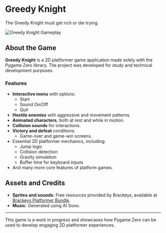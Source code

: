 # Greedy Knight
The Greedy Knight must get rich or die trying.

![Greedy Knight Gameplay](https://img.itch.zone/aW1hZ2UvMjU4NTUzNS8xNTM5NDkzNy5wbmc=/original/L17%2Bms.png)

## About the Game
**Greedy Knight** is a 2D platformer game application made solely with the Pygame Zero library. The project was developed for study and technical development purposes.

### Features
- **Interactive menu** with options:
  - Start
  - Sound On/Off
  - Quit
- **Hostile enemies** with aggressive and movement patterns.
- **Animated characters**, both at rest and while in motion.
- **Collision sounds** for interactions.
- **Victory and defeat** conditions:
  - Game-over and game-win screens.
- Essential 2D platformer mechanics, including:
  - Jump logic
  - Collision detection
  - Gravity simulation
  - Buffer time for keyboard inputs
- And many more core features of platform games.

## Assets and Credits
- **Sprites and sounds**: Free resources provided by Brackeys, available at [Brackeys Platformer Bundle](https://brackeysgames.itch.io/brackeys-platformer-bundle).
- **Music**: Generated using AI Suno.

---
This game is a work in progress and showcases how Pygame Zero can be used to develop engaging 2D platformer experiences.
